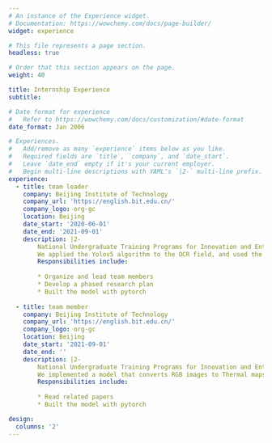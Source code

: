 ```yaml
---
# An instance of the Experience widget.
# Documentation: https://wowchemy.com/docs/page-builder/
widget: experience

# This file represents a page section.
headless: true

# Order that this section appears on the page.
weight: 40

title: Internship Experience
subtitle:

# Date format for experience
#   Refer to https://wowchemy.com/docs/customization/#date-format
date_format: Jan 2006

# Experiences.
#   Add/remove as many `experience` items below as you like.
#   Required fields are `title`, `company`, and `date_start`.
#   Leave `date_end` empty if it's your current employer.
#   Begin multi-line descriptions with YAML's `|2-` multi-line prefix.
experience:
  - title: team leader
    company: Beijing Institute of Technology
    company_url: 'https://english.bit.edu.cn/'
    company_logo: org-gc
    location: Beijing
    date_start: '2020-06-01'
    date_end: '2021-09-01'
    description: |2-
        National Undergraduate Training Programs for Innovation and Entrepreneurship in 2020. 
        We applied the Yolov5 algorithm to the OCR field, and used the ICDAR2014 dataset to train a yolo model that can achieve accurate text detection.
        Responsibilities include:
        
        * Organize and lead team members
        * Develop a phased research plan
        * Built the model with pytorch
        
  - title: team member
    company: Beijing Institute of Technology
    company_url: 'https://english.bit.edu.cn/'
    company_logo: org-gc
    location: Beijing
    date_start: '2021-09-01'
    date_end: ''
    description: |2-
        National Undergraduate Training Programs for Innovation and Entrepreneurship in 2021.
        We implemented a model that converts RGB images to Thermal maps on the FLIR dataset using CycleGAN.
        Responsibilities include:
        
        * Read related papers
        * Built the model with pytorch

design:
  columns: '2'
---
```

